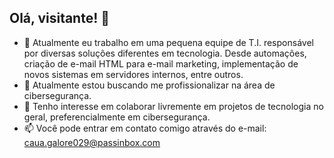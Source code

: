 ## Olá, visitante! 👋

- 🔭 Atualmente eu trabalho em uma pequena equipe de T.I. responsável por diversas soluções diferentes em tecnologia. Desde automações, criação de e-mail HTML para e-mail marketing, implementação de novos sistemas em servidores internos, entre outros.
- 🌱 Atualmente estou buscando me profissionalizar na área de cibersegurança.
- 👯 Tenho interesse em colaborar livremente em projetos de tecnologia no geral, preferencialmente em cibersegurança.
- 📫 Você pode entrar em contato comigo através do e-mail: caua.galore029@passinbox.com

